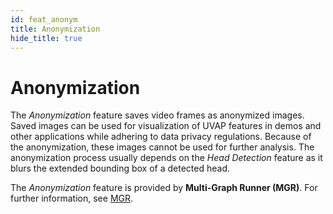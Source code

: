 ```yaml
---
id: feat_anonym
title: Anonymization
hide_title: true
---
```


# Anonymization

The _Anonymization_ feature saves video frames as anonymized images. Saved images
can be used for visualization of UVAP features in demos and other applications
while adhering to data privacy regulations. Because of the anonymization, these
images cannot be used for further analysis. The anonymization process usually
depends on the _Head Detection_ feature as it blurs the extended bounding box of
a detected head.

The _Anonymization_ feature is provided by **Multi-Graph Runner (MGR)**.
For further information, see [MGR].

[MGR]: ../../dev/ms_mgr.md
